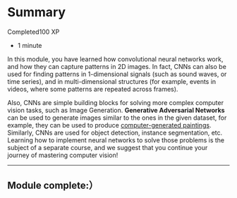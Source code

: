 # Summary

Completed100 XP

- 1 minute

In this module, you have learned how convolutional neural networks work, and how they can capture patterns in 2D images. In fact, CNNs can also be used for finding patterns in 1-dimensional signals (such as sound waves, or time series), and in multi-dimensional structures (for example, events in videos, where some patterns are repeated across frames).

Also, CNNs are simple building blocks for solving more complex computer vision tasks, such as Image Generation. **Generative Adversarial Networks** can be used to generate images similar to the ones in the given dataset, for example, they can be used to produce [computer-generated paintings](https://soshnikov.com/scienceart/creating-generative-art-using-gan-on-azureml/). Similarly, CNNs are used for object detection, instance segmentation, etc. Learning how to implement neural networks to solve those problems is the subject of a separate course, and we suggest that you continue your journey of mastering computer vision!

------

## Module complete:）